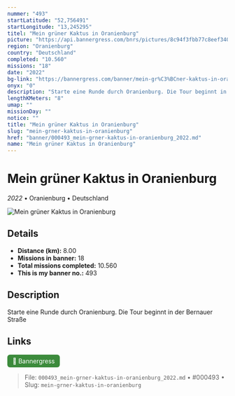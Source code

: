 ```yaml
---
nummer: "493"
startLatitude: "52,756491"
startLongitude: "13,245295"
titel: "Mein grüner Kaktus in Oranienburg"
picture: "https://api.bannergress.com/bnrs/pictures/8c94f3fbb77c8eef340b0ca8a9eda497"
region: "Oranienburg"
country: "Deutschland"
completed: "10.560"
missions: "18"
date: "2022"
bg-link: "https://bannergress.com/banner/mein-gr%C3%BCner-kaktus-in-oranienburg-fa23"
onyx: "0"
description: "Starte eine Runde durch Oranienburg. Die Tour beginnt in der Bernauer Straße"
lengthKMeters: "8"
umap: ""
missionDay: ""
notice: ""
title: "Mein grüner Kaktus in Oranienburg"
slug: "mein-grner-kaktus-in-oranienburg"
href: "banner/000493_mein-grner-kaktus-in-oranienburg_2022.md"
name: "Mein grüner Kaktus in Oranienburg"
---
```

# Mein grüner Kaktus in Oranienburg

*2022* • Oranienburg • Deutschland

![Mein grüner Kaktus in Oranienburg](https://api.bannergress.com/bnrs/pictures/8c94f3fbb77c8eef340b0ca8a9eda497)



## Details
- **Distance (km):** 8.00
- **Missions in banner:** 18
- **Total missions completed:** 10.560
- **This is my banner no.:** 493



## Description
Starte eine Runde durch Oranienburg. Die Tour beginnt in der Bernauer Straße



## Links
<a href="https://bannergress.com/banner/mein-gr%C3%BCner-kaktus-in-oranienburg-fa23" target="_blank" style="display:inline-block;margin-right:8px;padding:6px 12px;background:#3c8b3c;color:#fff;text-decoration:none;border-radius:6px;">🔗 Bannergress</a>



> File: `000493_mein-grner-kaktus-in-oranienburg_2022.md`
> • #000493
> • Slug: `mein-grner-kaktus-in-oranienburg`
